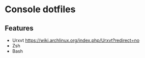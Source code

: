 # Console dotfiles

## Features

- Urxvt <https://wiki.archlinux.org/index.php/Urxvt?redirect=no>
- Zsh
- Bash
